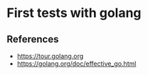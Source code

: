 # First tests with golang

## References
- https://tour.golang.org
- https://golang.org/doc/effective_go.html
